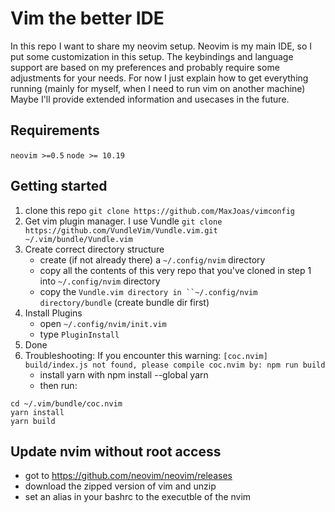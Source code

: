 # Vim the better IDE

In this repo I want to share my neovim setup. Neovim is my main IDE, so I put some customization in this setup.
The keybindings and language support are based on my preferences and probably require some adjustments for your needs.
For now I just explain how to get everything running (mainly for myself, when I need to run vim on another machine)
Maybe I'll provide extended information and usecases in the future.

## Requirements
`neovim >=0.5`
`node >= 10.19`


## Getting started
1. clone this repo
`git clone https://github.com/MaxJoas/vimconfig`
2. Get vim plugin manager. I use Vundle
`git clone https://github.com/VundleVim/Vundle.vim.git ~/.vim/bundle/Vundle.vim`
3. Create correct directory structure
    - create (if not already there) a `~/.config/nvim` directory
    - copy all the contents of this very repo that you've cloned in step 1 into `~/.config/nvim` directory
    - copy the `Vundle.vim directory in ``~/.config/nvim directory/bundle` (create bundle dir first)
4. Install Plugins
    - open `~/.config/nvim/init.vim`
    - type `PluginInstall`
5. Done
6. Troubleshooting: If you encounter this warning: `[coc.nvim] build/index.js not found, please compile coc.nvim by: npm run build`
    - install yarn with npm install --global yarn
    - then run:
```
cd ~/.vim/bundle/coc.nvim
yarn install
yarn build
```
## Update nvim without root access
- got to https://github.com/neovim/neovim/releases
- download the zipped version of vim and unzip
- set an alias in your bashrc to the executble of the nvim
